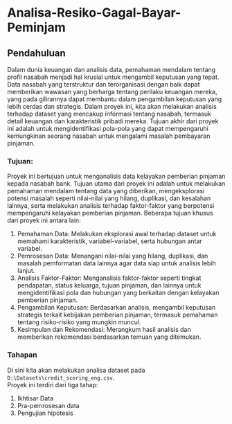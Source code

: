 # Analisa-Resiko-Gagal-Bayar-Peminjam
## Pendahuluan <a id='intro'></a>
Dalam dunia keuangan dan analisis data, pemahaman mendalam tentang profil nasabah menjadi hal krusial untuk mengambil keputusan yang tepat. Data nasabah yang terstruktur dan terorganisasi dengan baik dapat memberikan wawasan yang berharga tentang perilaku keuangan mereka, yang pada gilirannya dapat membantu dalam pengambilan keputusan yang lebih cerdas dan strategis. Dalam proyek ini, kita akan melakukan analisis terhadap dataset yang mencakup informasi tentang nasabah, termasuk detail keuangan dan karakteristik pribadi mereka. Tujuan akhir dari proyek ini adalah untuk mengidentifikasi pola-pola yang dapat mempengaruhi kemungkinan seorang nasabah untuk mengalami masalah pembayaran pinjaman.

### Tujuan: 
Proyek ini bertujuan untuk menganalisis data kelayakan pemberian pinjaman kepada nasabah bank. Tujuan utama dari proyek ini adalah untuk melakukan pemahaman mendalam tentang data yang diberikan, mengeksplorasi potensi masalah seperti nilai-nilai yang hilang, duplikasi, dan kesalahan lainnya, serta melakukan analisis terhadap faktor-faktor yang berpotensi mempengaruhi kelayakan pemberian pinjaman. Beberapa tujuan khusus dari proyek ini antara lain:
1. Pemahaman Data: Melakukan eksplorasi awal terhadap dataset untuk memahami karakteristik, variabel-variabel, serta hubungan antar variabel.
2. Pemrosesan Data: Menangani nilai-nilai yang hilang, duplikasi, dan masalah pemformatan data lainnya agar data siap untuk analisis lebih lanjut.
3. Analisis Faktor-Faktor: Menganalisis faktor-faktor seperti tingkat pendapatan, status keluarga, tujuan pinjaman, dan lainnya untuk mengidentifikasi pola dan hubungan yang berkaitan dengan kelayakan pemberian pinjaman.
4. Pengambilan Keputusan: Berdasarkan analisis, mengambil keputusan strategis terkait kebijakan pemberian pinjaman, termasuk pemahaman tentang risiko-risiko yang mungkin muncul.
5. Kesimpulan dan Rekomendasi: Merangkum hasil analisis dan memberikan rekomendasi berdasarkan temuan yang ditemukan.

### Tahapan
Di sini kita akan melakukan analisa dataset pada `D:\Datasets\credit_scoring_eng.csv`.  
Proyek ini terdiri dari tiga tahap:
 1. Ikhtisar Data
 2. Pra-pemrosesan data
 3. Pengujian hipotesis
